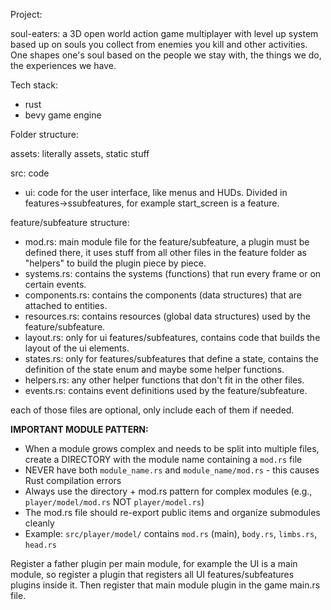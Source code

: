 Project:

soul-eaters: a 3D open world action game multiplayer with level up system based up on souls you collect from enemies you kill and other activities. One shapes one's soul based on the people we stay with, the things we do, the experiences we have.

Tech stack:

- rust
- bevy game engine

Folder structure:

assets: literally assets, static stuff

src: code

- ui: code for the user interface, like menus and HUDs. Divided in features->ssubfeatures, for example start_screen is a feature.

feature/subfeature structure:

- mod.rs: main module file for the feature/subfeature, a plugin must be defined there, it uses stuff from all other files in the feature folder as "helpers" to build the plugin piece by piece.
- systems.rs: contains the systems (functions) that run every frame or on certain events.
- components.rs: contains the components (data structures) that are attached to entities.
- resources.rs: contains resources (global data structures) used by the feature/subfeature.
- layout.rs: only for ui features/subfeatures, contains code that builds the layout of the ui elements.
- states.rs: only for features/subfeatures that define a state, contains the definition of the state enum and maybe some helper functions.
- helpers.rs: any other helper functions that don't fit in the other files.
- events.rs: contains event definitions used by the feature/subfeature.

each of those files are optional, only include each of them if needed.

**IMPORTANT MODULE PATTERN:**
- When a module grows complex and needs to be split into multiple files, create a DIRECTORY with the module name containing a `mod.rs` file
- NEVER have both `module_name.rs` and `module_name/mod.rs` - this causes Rust compilation errors
- Always use the directory + mod.rs pattern for complex modules (e.g., `player/model/mod.rs` NOT `player/model.rs`)
- The mod.rs file should re-export public items and organize submodules cleanly
- Example: `src/player/model/` contains `mod.rs` (main), `body.rs`, `limbs.rs`, `head.rs`

Register a father plugin per main module, for example the UI is a main module, so register a plugin that registers all UI features/subfeatures plugins inside it. Then register that main module plugin in the game main.rs file.